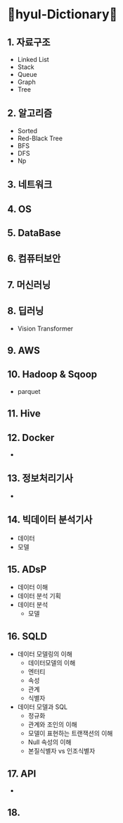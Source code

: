 # 📖hyul-Dictionary📖
 

## 1. 자료구조
- Linked List
- Stack
- Queue
- Graph
- Tree


## 2. 알고리즘
- Sorted
- Red-Black Tree
- BFS
- DFS
- Np


## 3. 네트워크


## 4. OS


## 5. DataBase


## 6. 컴퓨터보안


## 7. 머신러닝


## 8. 딥러닝
- Vision Transformer


## 9. AWS


## 10. Hadoop & Sqoop
- parquet


## 11. Hive


## 12. Docker
- 



## 13. 정보처리기사
- 


## 14. 빅데이터 분석기사
- 데이터
- 모델

## 15. ADsP
- 데이터 이해
- 데이터 분석 기획
- 데이터 분석
  - 모델


## 16. SQLD
- 데이터 모델링의 이해
  - 데이터모델의 이해
  - 엔터티
  - 속성
  - 관계
  - 식별자
- 데이터 모델과  SQL
  - 정규화
  - 관계와 조인의 이해
  - 모델이 표현하는 트랜잭션의 이해
  - Null 속성의 이해
  - 본질식별자 vs 인조식별자
  
## 17. API
- 

## 18. 
